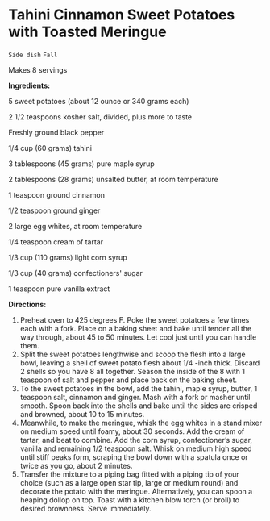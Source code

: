 # Tahini Cinnamon Sweet Potatoes with Toasted Meringue

`Side dish` `Fall`

Makes 8 servings

**Ingredients:**

5 sweet potatoes (about 12 ounce or 340 grams each)

2 1/2 teaspoons kosher salt, divided, plus more to taste 

Freshly ground black pepper 

1/4 cup (60 grams) tahini 

3 tablespoons (45 grams) pure maple syrup 

2 tablespoons (28 grams) unsalted butter, at room temperature 

1 teaspoon ground cinnamon 

1/2 teaspoon ground ginger 

2 large egg whites, at room temperature 

1/4 teaspoon cream of tartar 

1/3 cup (110 grams) light corn syrup 

1/3 cup (40 grams) confectioners' sugar 

1 teaspoon pure vanilla extract 

**Directions:**

1. Preheat oven to 425 degrees F. Poke the sweet potatoes a few times each with a fork. Place on a baking sheet and bake until tender all the way through, about 45 to 50 minutes. Let cool just until you can handle them.
2. Split the sweet potatoes lengthwise and scoop the flesh into a large bowl, leaving a shell of sweet potato flesh about 1/4 -inch thick. Discard 2 shells so you have 8 all together. Season the inside of the 8 with 1 teaspoon of salt and pepper and place back on the baking sheet.
3. To the sweet potatoes in the bowl, add the tahini, maple syrup, butter, 1 teaspoon salt, cinnamon and ginger. Mash with a fork or masher until smooth. Spoon back into the shells and bake until the sides are crisped and browned, about 10 to 15 minutes.
4. Meanwhile, to make the meringue, whisk the egg whites in a stand mixer on medium speed until foamy, about 30 seconds. Add the cream of tartar, and beat to combine. Add the corn syrup, confectioner’s sugar, vanilla and remaining 1/2 teaspoon salt. Whisk on medium high speed until stiff peaks form, scraping the bowl down with a spatula once or twice as you go, about 2 minutes.
5. Transfer the mixture to a piping bag fitted with a piping tip of your choice (such as a large open star tip, large or medium round) and decorate the potato with the meringue. Alternatively, you can spoon a heaping dollop on top. Toast with a kitchen blow torch (or broil) to desired brownness. Serve immediately.
